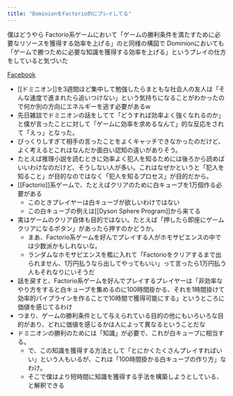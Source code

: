 ```yaml
---
title: "DominionをFactorio的にプレイしてる"
---
```


僕はどうやら
Factorio系ゲームにおいて「ゲームの勝利条件を満たすために必要なリソースを獲得する効率を上げる」のと同様の構図で
Dominionにおいても「ゲームで勝つために必要な知識を獲得する効率を上げる」というプレイの仕方をしていると気づいた

[Facebook](https://www.facebook.com/photo.php?fbid=10226651492250014&set=a.1175498944176&type=3&comment_id=10226676112625508&notif_id=1647673724638962&notif_t=feedback_reaction_generic&ref=notif)
- [[ドミニオン]]を3週間ほど集中して勉強したらまともな社会人の友人は「そんな速度で進まれたら追いつけない」という気持ちになることがわかったので何か別の方向にエネルギーを逃す必要があるw
- 先日雑談でドミニオンの話をしてて「どうすれば効率よく強くなれるのか」と僕が言ったことに対して「ゲームに効率を求めるなんて」的な反応をされて「えっ」となった。
- びっくりしすぎて相手の言ったことをよくキャッチできなかったのだけど、よく考えるとこれはなんだか面白い認知の違いがありそう。
- たとえば推理小説を読むときに効率よく犯人を知るためには後ろから読めばいいわけなのだけど、そうしない人が多い。これはなぜかというと「犯人を知ること」が目的なのではなく「犯人を知るプロセス」が目的だから。
- [[Factorio]]系ゲームで、たとえばクリアのために白キューブを1万個作る必要がある
    - このときプレイヤーは白キューブが欲しいわけではない
    - この白キューブの例えは[[Dyson Sphere Program]]から来てる
- 実はゲームのクリア自体も目的ではない。たとえば「押したら即座にゲームクリアになるボタン」があったら押すのかどうか。
    - まあ、Factorio系ゲームを好んでプレイする人がホモサピエンスの中では少数派かもしれないな。
    - ランダムなホモサピエンスを檻に入れて「Factorioをクリアするまで出られません、1万円払うなら出してやってもいい」って言ったら1万円払う人もそれなりにいそうだ
- 話を戻すと、Factorio系ゲームを好んでプレイするプレイヤーは「非効率なやり方をすると白キューブを集めるのに100時間掛かる、それを1時間掛けて効率的パイプラインを作ることで10時間で獲得可能にする」というところに価値を感じてるわけ
- つまり、ゲームの勝利条件として与えられている目的の他にもいろいろな目的があり、どれに価値を感じるかは人によって異なるということだな
- ドミニオンの勝利のためには「知識」が必要で、これが白キューブに相当する。
    - で、この知識を獲得する方法として「とにかくたくさんプレイすればいい」という人もいるが、これは「100時間掛かる白キューブの作り方」なわけ。
    - そこで僕はより短時間に知識を獲得する手法を構築しようとしている、と解釈できる
